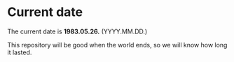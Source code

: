 # Current date

The current date is **1983.05.26.** (YYYY.MM.DD.)

This repository will be good when the world ends, so we will know how long it lasted.